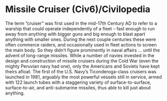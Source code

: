 # Missile Cruiser (Civ6)/Civilopedia

The term “cruiser” was first used in the mid-17th Century AD to refer to a warship that could operate independently of a fleet – fast enough to run away from anything with bigger guns and big enough to blast apart anything with smaller ones. During the next couple centuries these were often commerce raiders, and occasionally used in fleet actions to screen the main body. So they didn’t figure prominently in naval affairs ... until the advent of long-range missiles. While a number of navies invested in the design and construction of missile cruisers during the Cold War (even the mighty Peruvian navy had one), only the Americans and Soviets have kept theirs afloat. The first of the U.S. Navy’s Ticonderoga-class cruisers was launched in 1981, arguably the most powerful vessels still in service, armed with 122 launch tubes with a staggering variety of surface-to-surface, surface-to-air, and anti-submarine missiles, thus able to kill just about anything.